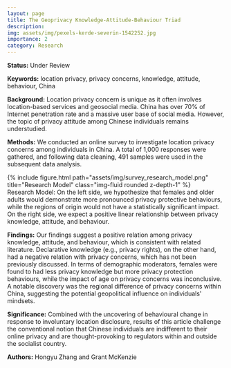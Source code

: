 ```yaml
---
layout: page
title: The Geoprivacy Knowledge-Attitude-Behaviour Triad
description: 
img: assets/img/pexels-kerde-severin-1542252.jpg
importance: 2
category: Research
---
```


<b>Status:</b> Under Review 

<b>Keywords:</b> location privacy, privacy concerns, knowledge, attitude, behaviour, China

<b>Background:</b> Location privacy concern is unique as it often involves location-based services and geosocial media. China has over 70% of Internet penetration rate and a massive user base of social media. However, the topic of privacy attitude among Chinese individuals remains understudied.

<b>Methods:</b> We conducted an online survey to investigate location privacy concerns among individuals in China. A total of 1,000 responses were gathered, and following data cleaning, 491 samples were used in the subsequent data analysis. 

<div class="row">
    <div class="col-sm mt-3 mt-md-0">
        {% include figure.html path="assets/img/survey_research_model.png" title="Research Model" class="img-fluid rounded z-depth-1" %}
    </div>
</div>
<div class="caption">
    Research Model: On the left side, we hypothesize that females and older adults would demonstrate more pronounced privacy protective behaviours, while the regions of origin would not have a statistically significant impact. On the right side, we expect a positive linear relationship between privacy knowledge, attitude, and behaviour.
</div>

<b>Findings:</b> Our findings suggest a positive relation among privacy knowledge, attitude, and behaviour, which is consistent with related literature. Declarative knowledge (e.g., privacy rights), on the other hand, had a negative relation with privacy concerns, which has not been previously discussed. In terms of demographic moderators, females were found to had less privacy knowledge but more privacy protection behaviours, while the impact of age on privacy concerns was inconclusive. A notable discovery was the regional difference of privacy concerns within China, suggesting the potential geopolitical influence on individuals' mindsets. 

<b>Significance:</b> Combined with the uncovering of behavioural change in response to involuntary location disclosure, results of this article challenge the conventional notion that Chinese individuals are indifferent to their online privacy and are thought-provoking to regulators within and outside the socialist country. 

<b>Authors:</b> Hongyu Zhang and Grant McKenzie 